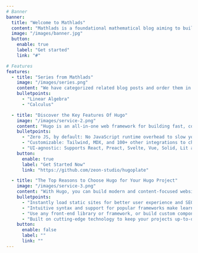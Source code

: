 ```yaml
---
# Banner
banner:
  title: "Welcome to Mathlads"
  content: "Mathlads is a foundational mathematical blog aiming to build knowledge from the ground up to broader topics such as AI and ML."
  image: "/images/banner.jpg"
  button:
    enable: true
    label: "Get started"
    link: "#"

# Features
features:
  - title: "Series from Mathlads"
    image: "/images/series.png"
    content: "We have categorized related blog posts and order them in ascending complexity order. Pick a series that you are interested in!"
    bulletpoints:
      - "Linear Algebra"
      - "Calculus"

  - title: "Discover the Key Features Of Hugo"
    image: "/images/service-2.png"
    content: "Hugo is an all-in-one web framework for building fast, content-focused websites. It offers a range of exciting features for developers and website creators. Some of the key features are:"
    bulletpoints:
      - "Zero JS, by default: No JavaScript runtime overhead to slow you down."
      - "Customizable: Tailwind, MDX, and 100+ other integrations to choose from."
      - "UI-agnostic: Supports React, Preact, Svelte, Vue, Solid, Lit and more."
    button:
      enable: true
      label: "Get Started Now"
      link: "https://github.com/zeon-studio/hugoplate"

  - title: "The Top Reasons to Choose Hugo for Your Hugo Project"
    image: "/images/service-3.png"
    content: "With Hugo, you can build modern and content-focused websites without sacrificing performance or ease of use."
    bulletpoints:
      - "Instantly load static sites for better user experience and SEO."
      - "Intuitive syntax and support for popular frameworks make learning and using Hugo a breeze."
      - "Use any front-end library or framework, or build custom components, for any project size."
      - "Built on cutting-edge technology to keep your projects up-to-date with the latest web standards."
    button:
      enable: false
      label: ""
      link: ""
---
```

